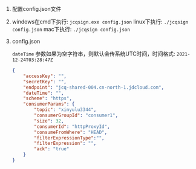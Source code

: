 1. 配置config.json文件

2. windows在cmd下执行: `jcqsign.exe config.json`
   linux下执行: `./jcqsign config.json`
   mac下执行: `./jcqsign config.json`
   
3. config.json

   `dateTime` 参数如果为空字符串，则默认会传系统UTC时间，时间格式: `2021-12-24T03:28:47Z`
   
   ```json
   {
       "accessKey": "",
       "secretKey": "",
       "endpoint": "jcq-shared-004.cn-north-1.jdcloud.com",
       "dateTime": "",
       "scheme": "https",
       "consumerParams": {
           "topic": "xinyulu3344",
           "consumerGroupId": "consumer1",
           "size": 32,
           "consumerId": "httpProxyId",
           "consumeFromWhere": "HEAD",
           "filterExpressionType":"",
           "filterExpression": "",
           "ack": "true"
       }
   }
   ```
   
   